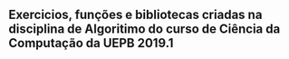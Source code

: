 
<h2>Exercicios, funções e bibliotecas criadas na disciplina de Algoritimo do curso de Ciência da Computação da UEPB 2019.1<h2>

